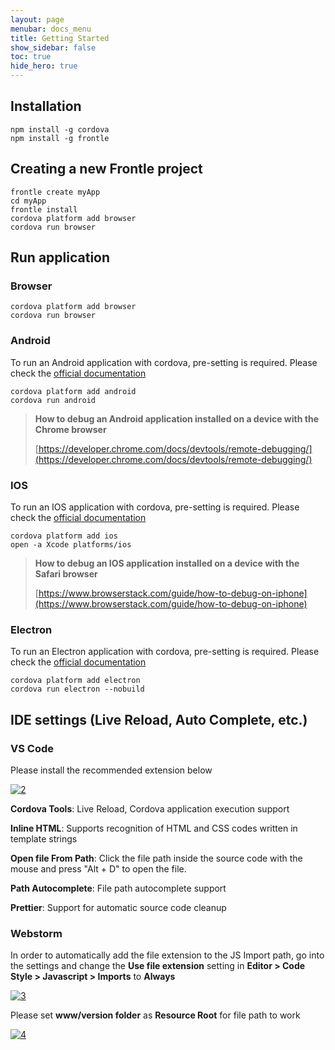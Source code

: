 ```yaml
---
layout: page
menubar: docs_menu
title: Getting Started
show_sidebar: false
toc: true
hide_hero: true
---
```


## Installation

```shell
npm install -g cordova
npm install -g frontle
```

## Creating a new Frontle project

```shell
frontle create myApp
cd myApp
frontle install
cordova platform add browser
cordova run browser
```

## Run application

### Browser

```shell
cordova platform add browser
cordova run browser
```

### Android

To run an Android application with cordova, pre-setting is required. Please check the [official documentation](https://cordova.apache.org/docs/en/latest/guide/platforms/android/index.html)

```shell
cordova platform add android
cordova run android
```

> **How to debug an Android application installed on a device with the Chrome browser**
>
> [https://developer.chrome.com/docs/devtools/remote-debugging/](https://developer.chrome.com/docs/devtools/remote-debugging/)

### IOS

To run an IOS application with cordova, pre-setting is required. Please check the [official documentation](https://cordova.apache.org/docs/en/latest/guide/platforms/ios/index.html)

```shell
cordova platform add ios
open -a Xcode platforms/ios
```

> **How to debug an IOS application installed on a device with the Safari browser**
>
> [https://www.browserstack.com/guide/how-to-debug-on-iphone](https://www.browserstack.com/guide/how-to-debug-on-iphone)

### Electron

To run an Electron application with cordova, pre-setting is required. Please check the [official documentation](https://cordova.apache.org/docs/en/latest/guide/platforms/electron/index.html)

```shell
cordova platform add electron
cordova run electron --nobuild
```

## IDE settings (Live Reload, Auto Complete, etc.)

### VS Code

Please install the recommended extension below

[![2](https://user-images.githubusercontent.com/49587288/201522261-1dda22f6-5243-4628-8028-603ebf138704.PNG)](https://user-images.githubusercontent.com/49587288/201522261-1dda22f6-5243-4628-8028-603ebf138704.PNG)

**Cordova Tools**: Live Reload, Cordova application execution support

**Inline HTML**: Supports recognition of HTML and CSS codes written in template strings

**Open file From Path**: Click the file path inside the source code with the mouse and press "Alt + D" to open the file.

**Path Autocomplete**: File path autocomplete support

**Prettier**: Support for automatic source code cleanup

### Webstorm

In order to automatically add the file extension to the JS Import path, go into the settings and change the **Use file extension** setting in **Editor > Code Style > Javascript > Imports** to **Always**

[![3](https://user-images.githubusercontent.com/49587288/201522864-6b32bb27-3715-4473-8c64-37da5931ed6e.PNG)](https://user-images.githubusercontent.com/49587288/201522864-6b32bb27-3715-4473-8c64-37da5931ed6e.PNG)

Please set **www/version folder** as **Resource Root** for file path to work

[![4](https://user-images.githubusercontent.com/49587288/201523251-1d36b788-86c9-4282-a0fb-7d191e3a47e0.PNG)](https://user-images.githubusercontent.com/49587288/201523251-1d36b788-86c9-4282-a0fb-7d191e3a47e0.PNG)
